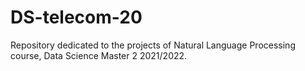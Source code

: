 # DS-telecom-20
Repository dedicated to the projects of Natural Language Processing course, Data Science Master 2 2021/2022.
